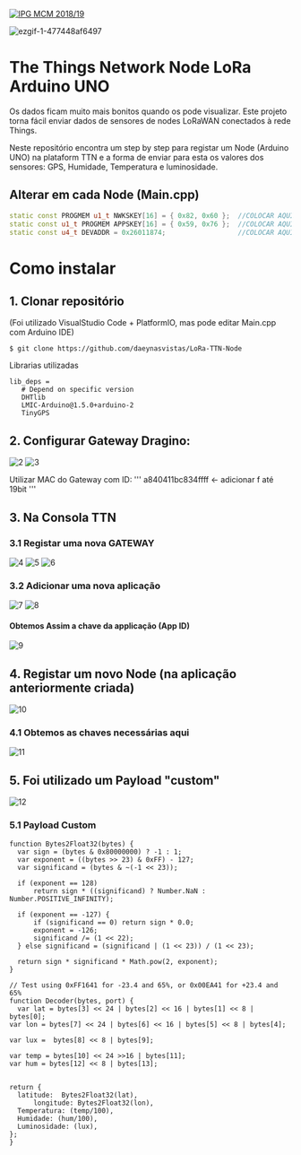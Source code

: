 <a href="http://mcm.ipg.pt"><img src="http://www.ipg.pt/website/imgs/logotipo_ipg.jpg" title="IPG(MCM)" alt="IPG MCM 2018/19"></a>

![ezgif-1-477448af6497](https://user-images.githubusercontent.com/2634610/60972531-61670a80-a31e-11e9-81d3-3562b2e46e6f.gif)

# The Things Network Node LoRa Arduino UNO

Os dados ficam muito mais bonitos quando os pode visualizar. Este projeto torna fácil enviar dados de sensores de nodes LoRaWAN conectados à rede Things. 

Neste repositório encontra um step by step para registar um Node (Arduino UNO) na plataform TTN e a forma de enviar para esta os valores dos sensores: GPS, Humidade, Temperatura e luminosidade.



## Alterar em cada Node (Main.cpp)
 ```` C++
static const PROGMEM u1_t NWKSKEY[16] = { 0x82, 0x60 };  //COLOCAR AQUI "Network Session Key" (ver screenshot)
static const u1_t PROGMEM APPSKEY[16] = { 0x59, 0x76 };  //COLOCAR AQUI "App Session Key"
static const u4_t DEVADDR = 0x26011874;                  //COLOCAR AQUI "0xDevice Address"
 ````


# Como instalar

## 1. Clonar repositório 
(Foi utilizado VisualStudio Code + PlatformIO, mas pode editar Main.cpp com Arduino IDE)

 ````
 $ git clone https://github.com/daeynasvistas/LoRa-TTN-Node
 ````
 
 Librarias utilizadas
  ````
 lib_deps =
     # Depend on specific version
     DHTlib
     LMIC-Arduino@1.5.0+arduino-2
     TinyGPS
  ````
 
## 2. Configurar Gateway Dragino:

![2](https://user-images.githubusercontent.com/2634610/60979177-28349780-a32a-11e9-8a4e-4e61da2ec065.PNG)
![3](https://user-images.githubusercontent.com/2634610/60979176-28349780-a32a-11e9-8e82-f1761ff73820.PNG)

Utilizar MAC do Gateway com ID:
'''
a840411bc834ffff  <- adicionar f até 19bit
'''

## 3. Na Consola TTN
### 3.1 Registar uma nova GATEWAY

![4](https://user-images.githubusercontent.com/2634610/60979935-7302df00-a32b-11e9-8283-677316e516a7.png)
![5](https://user-images.githubusercontent.com/2634610/60980019-9b8ad900-a32b-11e9-85bd-c030760e7c3f.PNG)
![6](https://user-images.githubusercontent.com/2634610/60980101-c2490f80-a32b-11e9-9398-1541cc9e1632.PNG)

### 3.2 Adicionar uma nova aplicação

![7](https://user-images.githubusercontent.com/2634610/60980247-05a37e00-a32c-11e9-9ac9-ce3cfaa22ae8.PNG)
![8](https://user-images.githubusercontent.com/2634610/60980437-6337ca80-a32c-11e9-9ac8-792edc661a5c.PNG)

#### Obtemos Assim a chave da applicação (App ID)
![9](https://user-images.githubusercontent.com/2634610/60980508-84002000-a32c-11e9-8a67-de1345c74486.PNG)

## 4. Registar um novo Node (na aplicação anteriormente criada)
![10](https://user-images.githubusercontent.com/2634610/60980723-e3f6c680-a32c-11e9-96d6-f858a3a0b249.PNG)

### 4.1 Obtemos as chaves necessárias aqui
![11](https://user-images.githubusercontent.com/2634610/60980966-61223b80-a32d-11e9-87c5-328d7a43f843.png)

## 5. Foi utilizado um Payload "custom"
![12](https://user-images.githubusercontent.com/2634610/60981751-d2162300-a32e-11e9-9ac4-ad43772cf6a8.PNG)

### 5.1 Payload Custom

  ````JS
function Bytes2Float32(bytes) {
    var sign = (bytes & 0x80000000) ? -1 : 1;
    var exponent = ((bytes >> 23) & 0xFF) - 127;
    var significand = (bytes & ~(-1 << 23));

    if (exponent == 128) 
        return sign * ((significand) ? Number.NaN : Number.POSITIVE_INFINITY);

    if (exponent == -127) {
        if (significand == 0) return sign * 0.0;
        exponent = -126;
        significand /= (1 << 22);
    } else significand = (significand | (1 << 23)) / (1 << 23);

    return sign * significand * Math.pow(2, exponent);
}

// Test using 0xFF1641 for -23.4 and 65%, or 0x00EA41 for +23.4 and 65%
function Decoder(bytes, port) {
	var lat = bytes[3] << 24 | bytes[2] << 16 | bytes[1] << 8 | bytes[0];
  var lon = bytes[7] << 24 | bytes[6] << 16 | bytes[5] << 8 | bytes[4];
	
  var lux =  bytes[8] << 8 | bytes[9];

  var temp = bytes[10] << 24 >>16 | bytes[11];
  var hum = bytes[12] << 8 | bytes[13];
  

  return {
    latitude:  Bytes2Float32(lat),
		longitude: Bytes2Float32(lon),
    Temperatura: (temp/100),
    Humidade: (hum/100),
    Luminosidade: (lux),		
  };
}
  ````
